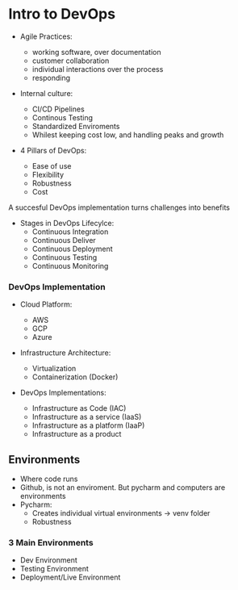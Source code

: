 # Intro to DevOps

* Agile Practices:
	- working software, over documentation
	- customer collaboration
	- individual interactions over the process
	- responding

* Internal culture:
	- CI/CD Pipelines
	- Continous Testing
	- Standardized Enviroments
	- Whilest keeping cost low, and  handling peaks and growth

* 4 Pillars of DevOps:
	- Ease of use
	- Flexibility
	- Robustness
	- Cost

A succesful DevOps implementation turns challenges into benefits

* Stages in DevOps Lifecylce:
	- Continuous Integration
	- Continuous Deliver
	- Continuous Deployment
	- Continuous Testing
	- Continuous Monitoring

### DevOps Implementation
* Cloud Platform:
	- AWS
	- GCP
	- Azure

* Infrastructure Architecture:
	- Virtualization
	- Containerization (Docker)

* DevOps Implementations:
	- Infrastructure as Code (IAC)
	- Infrastructure as a service (IaaS)
	- Infrastructure as a platform (IaaP)
	- Infrastructure as a product

## Environments
* Where code runs
* Github, is not an enviroment. But pycharm and computers are environments
* Pycharm:
	- Creates individual virtual environments -> venv folder
	- Robustness

### 3 Main Environments
* Dev Environment
* Testing Environment
* Deployment/Live Environment
